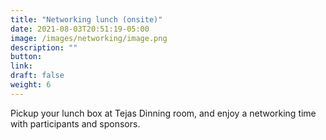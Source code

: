 ```yaml
---
title: "Networking lunch (onsite)"
date: 2021-08-03T20:51:19-05:00
image: /images/networking/image.png
description: ""
button:  
link: 
draft: false
weight: 6
---
```


Pickup your lunch box at Tejas Dinning room, and enjoy a networking time with participants and sponsors.


